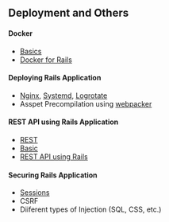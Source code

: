 ## Deployment and Others

#### Docker
 - [Basics](https://docs.docker.com/engine/docker-overview/)
 - [Docker for Rails](https://medium.com/@charlie.b.ohara/docker-for-rails-developers-5a2a6c2c0593)

#### Deploying Rails Application
 - [Nginx](http://tutorials.jenkov.com/nginx/index.html), [Systemd](https://www.linux.com/tutorials/understanding-and-using-systemd/), [Logrotate](https://www.tecmint.com/install-logrotate-to-manage-log-rotation-in-linux/)
 - Asspet Precompilation using [webpacker](https://clarkdave.net/2015/01/how-to-use-webpack-with-rails/)

#### REST API using Rails Application
 - [REST](https://restfulapi.net/)
 - [Basic](https://guides.rubyonrails.org/api_app.html)
 - [REST API using Rails](https://scotch.io/tutorials/build-a-restful-json-api-with-rails-5-part-one)

#### Securing Rails Application
 - [Sessions](https://guides.rubyonrails.org/security.html#sessions)
 - CSRF
 - Diiferent types of Injection (SQL, CSS, etc.)
